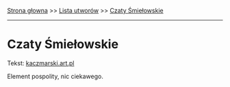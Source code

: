 [Strona głowna](../index.md) >> [Lista utworów](../list.md) >> [Czaty Śmiełowskie](107.md)

---

# Czaty Śmiełowskie

Tekst: [kaczmarski.art.pl](https://www.kaczmarski.art.pl/tworczosc/wiersze/czaty-smielowskie/)

Element pospolity, nic ciekawego.